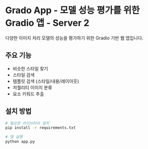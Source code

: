 # Grado App - 모델 성능 평가를 위한 Gradio 앱 - Server 2

다양한 이미지 처리 모델의 성능을 평가하기 위한 Gradio 기반 웹 앱입니다.

## 주요 기능
- 비슷한 스타일 찾기
- 스타일 검색
- 템플릿 검색 (스타일/내용/레이아웃)
- 저퀄리티 이미지 분류
- 요소 키워드 추출

## 설치 방법
```bash
# 필요한 라이브러리 설치
pip install -r requirements.txt

# 앱 실행
python app.py
```